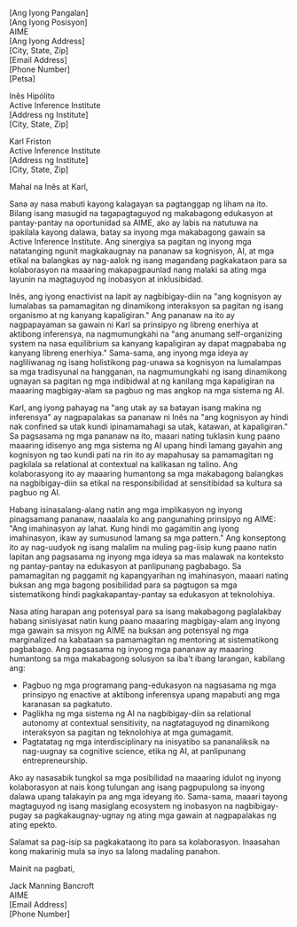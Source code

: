 [Ang Iyong Pangalan]  
[Ang Iyong Posisyon]  
AIME  
[Ang Iyong Address]  
[City, State, Zip]  
[Email Address]  
[Phone Number]  
[Petsa]  

Inês Hipólito  
Active Inference Institute  
[Address ng Institute]  
[City, State, Zip]  

Karl Friston  
Active Inference Institute  
[Address ng Institute]  
[City, State, Zip]  

Mahal na Inês at Karl,

Sana ay nasa mabuti kayong kalagayan sa pagtanggap ng liham na ito. Bilang isang masugid na tagapagtaguyod ng makabagong edukasyon at pantay-pantay na oportunidad sa AIME, ako ay labis na natutuwa na ipakilala kayong dalawa, batay sa inyong mga makabagong gawain sa Active Inference Institute. Ang sinergiya sa pagitan ng inyong mga natatanging ngunit magkakaugnay na pananaw sa kognisyon, AI, at mga etikal na balangkas ay nag-aalok ng isang magandang pagkakataon para sa kolaborasyon na maaaring makapagpaunlad nang malaki sa ating mga layunin na magtaguyod ng inobasyon at inklusibidad.

Inês, ang iyong enactivist na lapit ay nagbibigay-diin na "ang kognisyon ay lumalabas sa pamamagitan ng dinamikong interaksyon sa pagitan ng isang organismo at ng kanyang kapaligiran." Ang pananaw na ito ay nagpapayaman sa gawain ni Karl sa prinsipyo ng libreng enerhiya at aktibong inferensya, na nagmumungkahi na "ang anumang self-organizing system na nasa equilibrium sa kanyang kapaligiran ay dapat magpababa ng kanyang libreng enerhiya." Sama-sama, ang inyong mga ideya ay nagliliwanag ng isang holistikong pag-unawa sa kognisyon na lumalampas sa mga tradisyunal na hangganan, na nagmumungkahi ng isang dinamikong ugnayan sa pagitan ng mga indibidwal at ng kanilang mga kapaligiran na maaaring magbigay-alam sa pagbuo ng mas angkop na mga sistema ng AI.

Karl, ang iyong pahayag na "ang utak ay sa batayan isang makina ng inferensya" ay nagpapalakas sa pananaw ni Inês na "ang kognisyon ay hindi nak confined sa utak kundi ipinamamahagi sa utak, katawan, at kapaligiran." Sa pagsasama ng mga pananaw na ito, maaari nating tuklasin kung paano maaaring idisenyo ang mga sistema ng AI upang hindi lamang gayahin ang kognisyon ng tao kundi pati na rin ito ay mapahusay sa pamamagitan ng pagkilala sa relational at contextual na kalikasan ng talino. Ang kolaborasyong ito ay maaaring humantong sa mga makabagong balangkas na nagbibigay-diin sa etikal na responsibilidad at sensitibidad sa kultura sa pagbuo ng AI.

Habang isinasalang-alang natin ang mga implikasyon ng inyong pinagsamang pananaw, naaalala ko ang pangunahing prinsipyo ng AIME: "Ang imahinasyon ay lahat. Kung hindi mo gagamitin ang iyong imahinasyon, ikaw ay sumusunod lamang sa mga pattern." Ang konseptong ito ay nag-uudyok ng isang malalim na muling pag-iisip kung paano natin lapitan ang pagsasama ng inyong mga ideya sa mas malawak na konteksto ng pantay-pantay na edukasyon at panlipunang pagbabago. Sa pamamagitan ng paggamit ng kapangyarihan ng imahinasyon, maaari nating buksan ang mga bagong posibilidad para sa pagtugon sa mga sistematikong hindi pagkakapantay-pantay sa edukasyon at teknolohiya.

Nasa ating harapan ang potensyal para sa isang makabagong paglalakbay habang sinisiyasat natin kung paano maaaring magbigay-alam ang inyong mga gawain sa misyon ng AIME na buksan ang potensyal ng mga marginalized na kabataan sa pamamagitan ng mentoring at sistematikong pagbabago. Ang pagsasama ng inyong mga pananaw ay maaaring humantong sa mga makabagong solusyon sa iba't ibang larangan, kabilang ang:

- Pagbuo ng mga programang pang-edukasyon na nagsasama ng mga prinsipyo ng enactive at aktibong inferensya upang mapabuti ang mga karanasan sa pagkatuto.
- Paglikha ng mga sistema ng AI na nagbibigay-diin sa relational autonomy at contextual sensitivity, na nagtataguyod ng dinamikong interaksyon sa pagitan ng teknolohiya at mga gumagamit.
- Pagtatatag ng mga interdisciplinary na inisyatibo sa pananaliksik na nag-uugnay sa cognitive science, etika ng AI, at panlipunang entrepreneurship.

Ako ay nasasabik tungkol sa mga posibilidad na maaaring idulot ng inyong kolaborasyon at nais kong tulungan ang isang pagpupulong sa inyong dalawa upang talakayin pa ang mga ideyang ito. Sama-sama, maaari tayong magtaguyod ng isang masiglang ecosystem ng inobasyon na nagbibigay-pugay sa pagkakaugnay-ugnay ng ating mga gawain at nagpapalakas ng ating epekto.

Salamat sa pag-isip sa pagkakataong ito para sa kolaborasyon. Inaasahan kong makarinig mula sa inyo sa lalong madaling panahon.

Mainit na pagbati,

Jack Manning Bancroft  
AIME  
[Email Address]  
[Phone Number]
